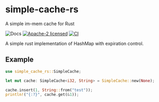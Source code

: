 # simple-cache-rs
A simple im-mem cache for Rust

![Docs](https://docs.rs/simple-cache-rs/badge.svg)
[![Apache-2 licensed](https://img.shields.io/crates/l/simple-cache-rs.svg)](./LICENSE)
[![CI](https://github.com/calvinbrown085/simple-cache-rs/workflows/Rust/badge.svg)](https://github.com/calvinbrown085/simple-cache-rs/actions?query=workflow%3ARust)

A simple rust implementation of HashMap with expiration control.
## Example
```rust
use simple_cache_rs::SimpleCache;

let mut cache: SimpleCache<i32, String> = SimpleCache::new(None);

cache.insert(1, String::from("test"));
println!("{:?}", cache.get(&1));
```
